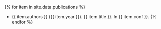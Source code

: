 {% for item in site.data.publications %}
  - {{ item.authors }} ({{ item.year }}). {{ item.title }}. In {{ item.conf }}.
{% endfor %}
